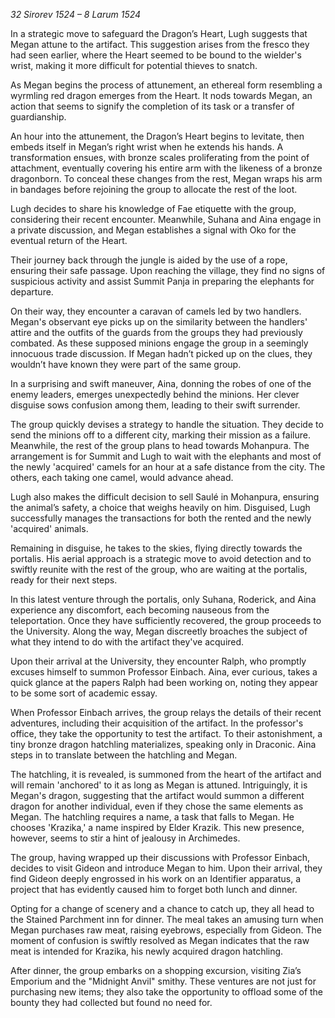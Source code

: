 *32 Sirorev 1524 – 8 Larum 1524*

In a strategic move to safeguard the Dragon’s Heart, Lugh suggests that Megan attune to the artifact. This suggestion arises from the fresco they had seen earlier, where the Heart seemed to be bound to the wielder's wrist, making it more difficult for potential thieves to snatch.

As Megan begins the process of attunement, an ethereal form resembling a wyrmling red dragon emerges from the Heart. It nods towards Megan, an action that seems to signify the completion of its task or a transfer of guardianship.

An hour into the attunement, the Dragon’s Heart begins to levitate, then embeds itself in Megan’s right wrist when he extends his hands. A transformation ensues, with bronze scales proliferating from the point of attachment, eventually covering his entire arm with the likeness of a bronze dragonborn. To conceal these changes from the rest, Megan wraps his arm in bandages before rejoining the group to allocate the rest of the loot.

Lugh decides to share his knowledge of Fae etiquette with the group, considering their recent encounter. Meanwhile, Suhana and Aina engage in a private discussion, and Megan establishes a signal with Oko for the eventual return of the Heart.

Their journey back through the jungle is aided by the use of a rope, ensuring their safe passage. Upon reaching the village, they find no signs of suspicious activity and assist Summit Panja in preparing the elephants for departure.

On their way, they encounter a caravan of camels led by two handlers. Megan's observant eye picks up on the similarity between the handlers' attire and the outfits of the guards from the groups they had previously combated. As these supposed minions engage the group in a seemingly innocuous trade discussion. If Megan hadn’t picked up on the clues, they wouldn’t have known they were part of the same group.

In a surprising and swift maneuver, Aina, donning the robes of one of the enemy leaders, emerges unexpectedly behind the minions. Her clever disguise sows confusion among them, leading to their swift surrender.

The group quickly devises a strategy to handle the situation. They decide to send the minions off to a different city, marking their mission as a failure. Meanwhile, the rest of the group plans to head towards Mohanpura. The arrangement is for Summit and Lugh to wait with the elephants and most of the newly 'acquired' camels for an hour at a safe distance from the city. The others, each taking one camel, would advance ahead.

Lugh also makes the difficult decision to sell Saulé in Mohanpura, ensuring the animal’s safety, a choice that weighs heavily on him. Disguised, Lugh successfully manages the transactions for both the rented and the newly 'acquired' animals.

Remaining in disguise, he takes to the skies, flying directly towards the portalis. His aerial approach is a strategic move to avoid detection and to swiftly reunite with the rest of the group, who are waiting at the portalis, ready for their next steps.

In this latest venture through the portalis, only Suhana, Roderick, and Aina experience any discomfort, each becoming nauseous from the teleportation. Once they have sufficiently recovered, the group proceeds to the University. Along the way, Megan discreetly broaches the subject of what they intend to do with the artifact they've acquired.

Upon their arrival at the University, they encounter Ralph, who promptly excuses himself to summon Professor Einbach. Aina, ever curious, takes a quick glance at the papers Ralph had been working on, noting they appear to be some sort of academic essay.

When Professor Einbach arrives, the group relays the details of their recent adventures, including their acquisition of the artifact. In the professor's office, they take the opportunity to test the artifact. To their astonishment, a tiny bronze dragon hatchling materializes, speaking only in Draconic. Aina steps in to translate between the hatchling and Megan.

The hatchling, it is revealed, is summoned from the heart of the artifact and will remain 'anchored' to it as long as Megan is attuned. Intriguingly, it is Megan's dragon, suggesting that the artifact would summon a different dragon for another individual, even if they chose the same elements as Megan. The hatchling requires a name, a task that falls to Megan. He chooses 'Krazika,' a name inspired by Elder Krazik. This new presence, however, seems to stir a hint of jealousy in Archimedes.

The group, having wrapped up their discussions with Professor Einbach, decides to visit Gideon and introduce Megan to him. Upon their arrival, they find Gideon deeply engrossed in his work on an Identifier apparatus, a project that has evidently caused him to forget both lunch and dinner.

Opting for a change of scenery and a chance to catch up, they all head to the Stained Parchment inn for dinner. The meal takes an amusing turn when Megan purchases raw meat, raising eyebrows, especially from Gideon. The moment of confusion is swiftly resolved as Megan indicates that the raw meat is intended for Krazika, his newly acquired dragon hatchling.

After dinner, the group embarks on a shopping excursion, visiting Zia’s Emporium and the "Midnight Anvil" smithy. These ventures are not just for purchasing new items; they also take the opportunity to offload some of the bounty they had collected but found no need for.